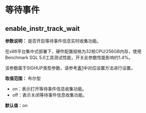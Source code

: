 # 等待事件<a name="ZH-CN_TOPIC_0289900098"></a>

## enable\_instr\_track\_wait<a name="zh-cn_topic_0283137742_zh-cn_topic_0237124755_section983311682019"></a>

**参数说明：** 是否开启等待事件信息实时收集功能。

在x86平台集中式部署下，硬件配置规格为32核CPU/256GB内存，使用Benchmark SQL 5.0工具测试性能，开关此参数性能影响约1.4%。

该参数属于SIGHUP类型参数，请参考[表1](../DatabaseAdministrationGuide/参数设置.md#zh-cn_topic_0283137176_zh-cn_topic_0237121562_zh-cn_topic_0059777490_t91a6f212010f4503b24d7943aed6d846)中对应设置方法进行设置。

**取值范围：** 布尔型

-   on：表示打开等待事件信息收集功能。
-   off：表示关闭等待事件信息收集功能。

**默认值**：on

